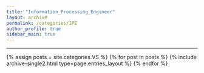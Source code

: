 ```yaml
---
title: "Information_Processing_Engineer"
layout: archive
permalink: /categories/IPE
author_profile: true
sidebar_main: true
---
```


<!-- 공백이 포함되어 있는 카테고리 이름의 경우 site.categories['a b c'] 이런식으로! -->

***

{% assign posts = site.categories.VS %}
{% for post in posts %} {% include archive-single2.html type=page.entries_layout %} {% endfor %}
